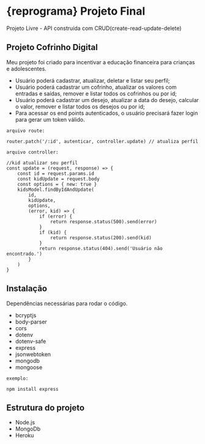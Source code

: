 # {reprograma} Projeto Final

Projeto Livre - API construída com CRUD ​(create-read-update-delete)

## Projeto Cofrinho Digital

Meu projeto foi criado para incentivar a educação financeira para crianças e adolescentes.

* Usuário poderá cadastrar, atualizar, deletar e listar seu perfil;
* Usuário poderá cadastrar um cofrinho, atualizar os valores com entradas e saídas, remover e listar todos os cofrinhos ou por id;
* Usuário poderá cadastrar um desejo, atualizar a data do desejo, calcular o valor, remover e listar todos os desejos ou por id;
* Para acessar os end points autenticados, o usuário precisará fazer login para gerar um token válido.

```
arquivo route: 

router.patch('/:id', autenticar, controller.update) // atualiza perfil

arquivo controller: 

//kid atualizar seu perfil
const update = (request, response) => {
    const id = request.params.id
    const kidUpdate = request.body
    const options = { new: true }
    kidsModel.findByIdAndUpdate(
        id,
        kidUpdate,
        options,
        (error, kid) => {
            if (error) {
                return response.status(500).send(error)
            }
            if (kid) {
                return response.status(200).send(kid)
            }
            return response.status(404).send('Usuário não encontrado.')
        }
    )
}
```

## Instalação

Dependências necessárias para rodar o código. 

* bcryptjs
* body-parser
* cors
* dotenv
* dotenv-safe
* express
* jsonwebtoken
* mongodb
* mongoose

```
exemplo: 

npm install express
```

## Estrutura do projeto

* Node.js
* MongoDb
* Heroku




